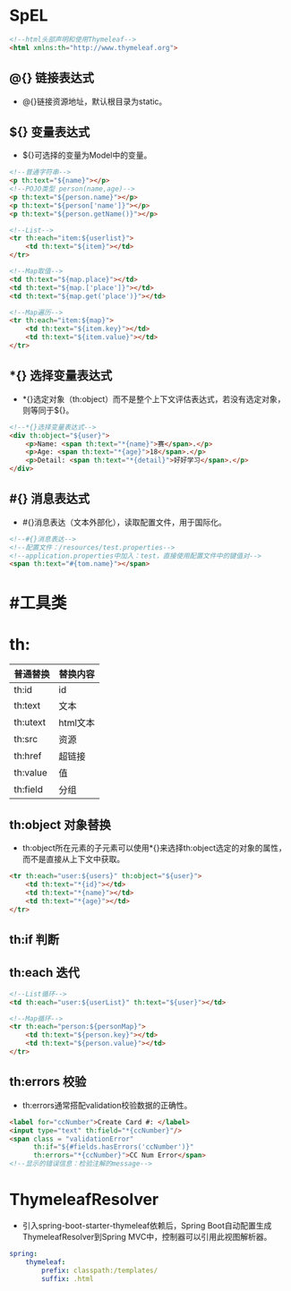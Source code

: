 # SpEL

```html
<!--html头部声明和使用Thymeleaf-->
<html xmlns:th="http://www.thymeleaf.org">
```

## @\{\} 链接表达式

- @\{\}链接资源地址，默认根目录为static。

## \$\{\} 变量表达式

- \$\{\}可选择的变量为Model中的变量。

```html
<!--普通字符串-->
<p th:text="${name}"></p>
<!--POJO类型 person(name,age)-->
<p th:text="${person.name}"></p>
<p th:text="${person['name']}"></p>
<p th:text="${person.getName()}"></p>

<!--List-->
<tr th:each="item:${userlist}">
    <td th:text="${item}"></td>
</tr>

<!--Map取值-->
<td th:text="${map.place}"></td>
<td th:text="${map.['place']}"></td>
<td th:text="${map.get('place')}"></td>

<!--Map遍历-->
<tr th:each="item:${map}">
    <td th:text="${item.key}"></td>
    <td th:text="${item.value}"></td>
</tr>
```

## \*\{\} 选择变量表达式

- \*\{\}选定对象（th:object）而不是整个上下文评估表达式，若没有选定对象，则等同于\$\{\}。

```html
<!--*{}选择变量表达式-->
<div th:object="${user}">
    <p>Name: <span th:text="*{name}">赛</span>.</p>
    <p>Age: <span th:text="*{age}">18</span>.</p>
    <p>Detail: <span th:text="*{detail}">好好学习</span>.</p>
</div>
```

## \#\{\} 消息表达式

- #\{\}消息表达（文本外部化），读取配置文件，用于国际化。

```html
<!--#{}消息表达-->
<!--配置文件：/resources/test.properties-->
<!--application.properties中加入：test，直接使用配置文件中的键值对-->
<span th:text="#{tom.name}"></span>
```

# \#工具类

# th:

| 普通替换 | 替换内容 |
| -------- | -------- |
| th:id    | id       |
| th:text  | 文本     |
| th:utext | html文本 |
| th:src   | 资源     |
| th:href  | 超链接   |
| th:value | 值       |
| th:field | 分组     |

## th:object 对象替换

- th:object所在元素的子元素可以使用\*\{\}来选择th:object选定的对象的属性，而不是直接从上下文中获取。

```html
<tr th:each="user:${users}" th:object="${user}">
    <td th:text="*{id}"></td>
    <td th:text="*{name}"></td>
    <td th:text="*{age}"></td>
</tr>
```

## th:if 判断

## th:each 迭代

```html
<!--List循环-->
<td th:each="user:${userList}" th:text="${user}"></td>

<!--Map循环-->
<tr th:each="person:${personMap}">
    <td th:text="${person.key}"></td>
    <td th:text="${person.value}"></td>
</tr>
```

## th:errors 校验

- th:errors通常搭配validation校验数据的正确性。

```html
<label for="ccNumber">Create Card #: </label>
<input type="text" th:field="*{ccNumber}"/>
<span class = "validationError" 
      th:if="${#fields.hasErrors('ccNumber')}"
      th:errors="*{ccNumber}">CC Num Error</span>
<!--显示的错误信息：检验注解的message-->
```

# ThymeleafResolver

- 引入spring-boot-starter-thymeleaf依赖后，Spring Boot自动配置生成ThymeleafResolver到Spring MVC中，控制器可以引用此视图解析器。

```yaml
spring: 
	thymeleaf: 
    	prefix: classpath:/templates/
    	suffix: .html
```


